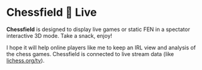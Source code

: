 # Chessfield 🍿 Live

__Chessfield__ is designed to display live games or static FEN in a spectator interactive 3D mode. Take a snack, enjoy!

I hope it will help online players like me to keep an IRL view and analysis of the chess games.
Chessfield is connected to live stream data (like [lichess.org/tv](https://lichess.org/tv)).

